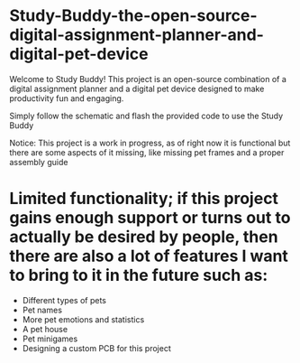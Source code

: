 # Study-Buddy-the-open-source-digital-assignment-planner-and-digital-pet-device

Welcome to Study Buddy! This project is an open-source combination of a digital assignment planner and a digital pet device designed to make productivity fun and engaging.

Simply follow the schematic and flash the provided code to use the Study Buddy

Notice: This project is a work in progress, as of right now it is functional but there are some aspects of it missing, like missing pet frames and a proper assembly guide

# Limited functionality; if this project gains enough support or turns out to actually be desired by people, then there are also a lot of features I want to bring to it in the future such as:
- Different types of pets
- Pet names 
- More pet emotions and statistics 
- A pet house
- Pet minigames
- Designing a custom PCB for this project
